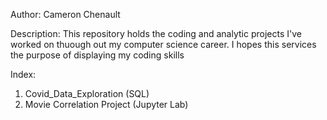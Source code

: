 Author: Cameron Chenault

Description: This repository holds the coding and analytic projects I've worked on thuough out my computer science career.
I hopes this services the purpose of displaying my coding skills

Index:
  1. Covid_Data_Exploration (SQL)
  2. Movie Correlation Project (Jupyter Lab)
